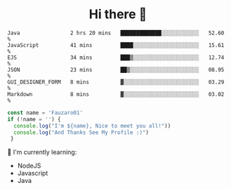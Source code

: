 <h1  align='center'> Hi there 👋 </h1>

<p align='center'> </p>

<!--START_SECTION:waka-->

```text
Java                2 hrs 20 mins   █████████████░░░░░░░░░░░░   52.60 %
JavaScript          41 mins         ████░░░░░░░░░░░░░░░░░░░░░   15.61 %
EJS                 34 mins         ███▒░░░░░░░░░░░░░░░░░░░░░   12.74 %
JSON                23 mins         ██▒░░░░░░░░░░░░░░░░░░░░░░   08.95 %
GUI_DESIGNER_FORM   8 mins          ▓░░░░░░░░░░░░░░░░░░░░░░░░   03.29 %
Markdown            8 mins          ▓░░░░░░░░░░░░░░░░░░░░░░░░   03.02 %
```

<!--END_SECTION:waka-->

```javascript
const name = 'Fauzaro01'
if (!name = '') {
  console.log("I'm ${name}, Nice to meet you all!"))
  console.log("And Thanks See My Profile :)")
 }
```

:page_with_curl: I'm currently learning:
- NodeJS
- Javascript
- Java

